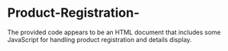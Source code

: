 # Product-Registration-
The provided code appears to be an HTML document that includes some JavaScript for handling product registration and details display. 
